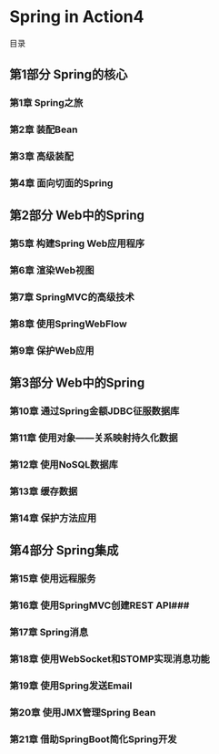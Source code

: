 # Spring in Action4 #

目录

## 第1部分 Spring的核心 ##

### 第1章 Spring之旅 ###

### 第2章 装配Bean ###

### 第3章 高级装配 ###

### 第4章 面向切面的Spring ###

## 第2部分 Web中的Spring ##

### 第5章 构建Spring Web应用程序 ###

### 第6章 渲染Web视图 ###

### 第7章 SpringMVC的高级技术 ###

### 第8章 使用SpringWebFlow ###

### 第9章 保护Web应用 ###

## 第3部分 Web中的Spring ##

### 第10章 通过Spring金额JDBC征服数据库 ###

### 第11章 使用对象——关系映射持久化数据 ###

### 第12章 使用NoSQL数据库 ###

### 第13章 缓存数据 ###

### 第14章 保护方法应用 ###

## 第4部分 Spring集成 ##

### 第15章 使用远程服务 ###

### 第16章 使用SpringMVC创建REST API###

### 第17章 Spring消息 ###

### 第18章 使用WebSocket和STOMP实现消息功能 ###

### 第19章 使用Spring发送Email ###

### 第20章 使用JMX管理Spring Bean ###

### 第21章 借助SpringBoot简化Spring开发 ###